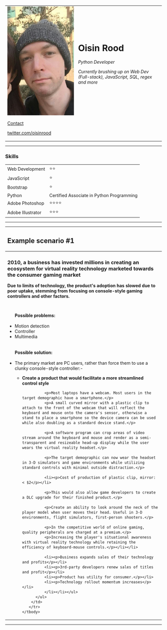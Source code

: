<!DOCTYPE html>
<html lang="en">

<head>
  <title>Oisin's Site</title>
  <meta charset="UTF-8">
  <meta name="viewport" content="width=device-width, initial-scale=1">
  <link href="css/style.css" rel="stylesheet">
</head>

<body>
  <table cellspacing="20">
    <thead>
    </thead>
    <tbody>
      <tr>
        <td>
          <img src="images/pic.jpg" alt="Oisin Rood photo" class="profile" /><br>
          <p><a href="#">Contact</a></p>
          <p><a href="https://www.twitter.com/oisinrood" target="_blank">twitter.com/oisinrood</a></p>
        </td>
        <td>
          <h1 class="name">Oisin Rood</h1>
		  <p><em>Python Developer</em></p>
          <p><em>Currently brushing up on Web Dev (Full-stack), JavaScript, SQL, regex and more</em></p>
		  <br><br><br><br><br>
        </td>
      </tr>
    </tbody>
  </table>

  <hr>

  <h3>Skills</h3>
  <table cellspacing="10">
    <tbody>
      <tr>
        <td>
          Web Development
        </td>
        <td>
          ⭐⭐
        </td>
      </tr>
      <tr>
        <td>
          JavaScript
        </td>
        <td>
          ⭐
        </td>
      </tr>
    </tr>
    <tr>
      <td>
        Bootstrap
      </td>
      <td>
        ⭐
      </td>
    </tr>
      <tr>
        <td>
          Python
        </td>
        <td>
          Certified Associate in Python Programming
        </td>
      </tr>
      <tr>
        <td>
          Adobe Photoshop
        </td>
        <td>
          ⭐⭐⭐⭐
        </td>
      </tr>
      <tr>
        <td>
          Adobe Illustrator
        </td>
        <td>
          ⭐⭐⭐
        </td>
      </tr>
    </tbody>
  </table>

  <hr>
  
  <table cellspacing="10">
    <thead>
      <tr>
        <th align="left">
          <h2>Example scenario #1</h2>
        </th>
      </tr>
    </thead>
    <tbody>
      <tr>
        <td>
          <p><h3>2010, a business has invested millions in creating an ecosystem for virtual reality technology marketed towards the consumer gaming market</h3></p>
          <p><strong>Due to limits of technology, the product's adoption has slowed due to poor uptake, stemming from focusing on console-style gaming controllers and other factors.</strong></p><br>
          <ul>
            <strong>Possible problems:</strong>
            <br><br>
            <li>Motion detection</li>
            <li>Controller</li>
            <li>Multimedia</li>
            <br><br>
            <strong>Possible solution:</strong>
            <br><br>
            <li>The primary market are PC users, rather than force them to use a clunky console-style controller:-<br>
              <ul><li><p><strong>Create a product that would facilitate a more streamlined control style</strong></p>

              <p>Most laptops have a webcam. Most users in the target demographic have a smartphone.</p>
              <p>A small curved mirror with a plastic clip to attach to the front of the webcam that will reflect the keyboard and mouse onto the camera's sensor, otherwise a stand to place a smartphone so the device camera can be used while also doubling as a standard device stand.</p>

              <p>A software program can crop areas of video stream around the keyboard and mouse and render as a semi-transparent and resizeable head-up display while the user wears the virtual reality headset.</p>

              <p>The target demographic can now wear the headset in 3-D simulators and game environments while utilizing standard controls with minimal outside distraction.</p>

              <li><p>Cost of production of plastic clip, mirror: < $2</p></li>
              
              <p>This would also allow game developers to create a DLC upgrade for their finished product.</p>

              <p>Create an ability to look around the neck of the player model when user moves their head. Useful in 3-D environments, flight simulators, first-person shooters.</p>

              <p>In the competitive world of online gaming, quality peripherals are charged at a premium.</p>
              <p>Increasing the player's situational awareness with virtual reality technology while retaining the efficiency of keyboard-mouse controls.</p></li></li>

              <li><p>Business expands sales of their technology and profits</p></li>
              <li><p>3rd-party developers renew sales of titles and profit</p></li>
              <li><p>Product has utility for consumer.</p></li>
              <li><p>Technology rollout momentum increases</p></li>
              </li></li></ul>
          </ul>
        </td>
       </tr>
    </tbody>
  </table>

  <hr>

</body>

</html>
